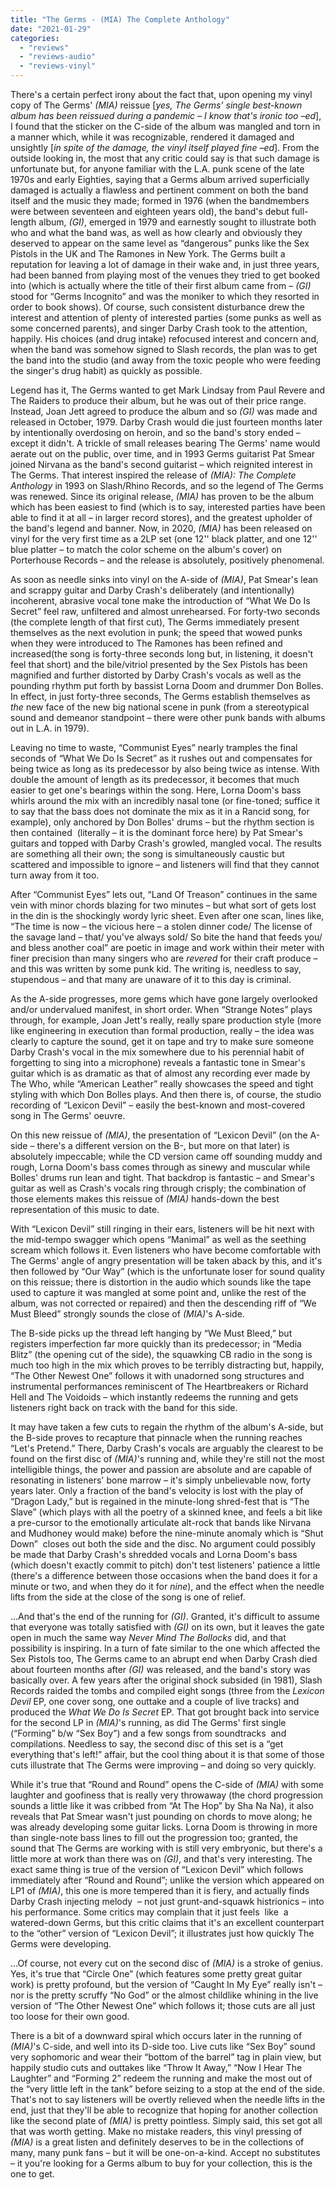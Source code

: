 ```yaml
---
title: "The Germs - (MIA) The Complete Anthology"
date: "2021-01-29"
categories: 
  - "reviews"
  - "reviews-audio"
  - "reviews-vinyl"
---
```


There's a certain perfect irony about the fact that, upon opening my vinyl copy of The Germs' _(MIA)_ reissue \[_yes, The Germs' single best-known album has been reissued during a pandemic – I know that's ironic too –ed_\], I found that the sticker on the C-side of the album was mangled and torn in a manner which, while it was recognizable, rendered it damaged and unsightly \[_in spite of the damage, the vinyl itself played fine –ed_\]. From the outside looking in, the most that any critic could say is that such damage is unfortunate but, for anyone familiar with the L.A. punk scene of the late 1970s and early Eighties, saying that a Germs album arrived superficially damaged is actually a flawless and pertinent comment on both the band itself and the music they made; formed in 1976 (when the bandmembers were between seventeen and eighteen years old), the band's debut full-length album, _(GI)_, emerged in 1979 and earnestly sought to illustrate both who and what the band was, as well as how clearly and obviously they deserved to appear on the same level as “dangerous” punks like the Sex Pistols in the UK and The Ramones in New York. The Germs built a reputation for leaving a lot of damage in their wake and, in just three years, had been banned from playing most of the venues they tried to get booked into (which is actually where the title of their first album came from – _(GI)_ stood for “Germs Incognito” and was the moniker to which they resorted in order to book shows). Of course, such consistent disturbance drew the interest and attention of plenty of interested parties (some punks as well as some concerned parents), and singer Darby Crash took to the attention, happily. His choices (and drug intake) refocused interest and concern and, when the band was somehow signed to Slash records, the plan was to get the band into the studio (and away from the toxic people who were feeding the singer's drug habit) as quickly as possible.

Legend has it, The Germs wanted to get Mark Lindsay from Paul Revere and The Raiders to produce their album, but he was out of their price range. Instead, Joan Jett agreed to produce the album and so _(GI)_ was made and released in October, 1979. Darby Crash would die just fourteen months later by intentionally overdosing on heroin, and so the band's story ended – except it didn't. A trickle of small releases bearing The Germs' name would aerate out on the public, over time, and in 1993 Germs guitarist Pat Smear joined Nirvana as the band's second guitarist – which reignited interest in The Germs. That interest inspired the release of _(MIA): The Complete Anthology_ in 1993 on Slash/Rhino Records, and so the legend of The Germs was renewed. Since its original release, _(MIA)_ has proven to be the album which has been easiest to find (which is to say, interested parties have been able to find it at all – in larger record stores), and the greatest upholder of the band's legend and banner. Now, in 2020, _(MIA)_ has been released on vinyl for the very first time as a 2LP set (one 12'' black platter, and one 12'' blue platter – to match the color scheme on the album's cover) on Porterhouse Records – and the release is absolutely, positively phenomenal.

As soon as needle sinks into vinyl on the A-side of _(MIA)_, Pat Smear's lean and scrappy guitar and Darby Crash's deliberately (and intentionally) incoherent, abrasive vocal tone make the introduction of “What We Do Is Secret” feel raw, unfiltered and almost unrehearsed. For forty-two seconds (the complete length of that first cut), The Germs immediately present themselves as the next evolution in punk; the speed that wowed punks when they were introduced to The Ramones has been refined and increased(the song is forty-three seconds long but, in listening, it doesn't feel that short) and the bile/vitriol presented by the Sex Pistols has been magnified and further distorted by Darby Crash's vocals as well as the pounding rhythm put forth by bassist Lorna Doom and drummer Don Bolles. In effect, in just forty-three seconds, The Germs establish themselves as _the_ new face of the new big national scene in punk (from a stereotypical sound and demeanor standpoint – there were other punk bands with albums out in L.A. in 1979).

Leaving no time to waste, “Communist Eyes” nearly tramples the final seconds of “What We Do Is Secret” as it rushes out and compensates for being twice as long as its predecessor by also being twice as intense. With double the amount of length as its predecessor, it becomes that much easier to get one's bearings within the song. Here, Lorna Doom's bass whirls around the mix with an incredibly nasal tone (or fine-toned; suffice it to say that the bass does not dominate the mix as it in a Rancid song, for example), only anchored by Don Bolles' drums – but the rhythm section is then contained  (literally – it is the dominant force here) by Pat Smear's guitars and topped with Darby Crash's growled, mangled vocal. The results are something all their own; the song is simultaneously caustic but scattered and impossible to ignore – and listeners will find that they cannot turn away from it too.

After “Communist Eyes” lets out, “Land Of Treason” continues in the same vein with minor chords blazing for two minutes – but what sort of gets lost in the din is the shockingly wordy lyric sheet. Even after one scan, lines like, “The time is now – the vicious here – a stolen dinner code/ The license of the savage land – that/ you've always sold/ So bite the hand that feeds you/ and bless another coal” are poetic in image and work within their meter with finer precision than many singers who are _revered_ for their craft produce – and this was written by some punk kid. The writing is, needless to say, stupendous – and that many are unaware of it to this day is criminal.

As the A-side progresses, more gems which have gone largely overlooked and/or undervalued manifest, in short order. When “Strange Notes” plays through, for example, Joan Jett's really, really spare production style (more like engineering in execution than formal production, really – the idea was clearly to capture the sound, get it on tape and try to make sure someone Darby Crash's vocal in the mix somewhere due to his perennial habit of forgetting to sing into a microphone) reveals a fantastic tone in Smear's guitar which is as dramatic as that of almost any recording ever made by The Who, while “American Leather” really showcases the speed and tight styling with which Don Bolles plays. And then there is, of course, the studio recording of “Lexicon Devil” – easily the best-known and most-covered song in The Germs' oeuvre. 

On this new reissue of _(MIA)_, the presentation of “Lexicon Devil” (on the A-side – there's a different version on the B-, but more on that later) is absolutely impeccable; while the CD version came off sounding muddy and rough, Lorna Doom's bass comes through as sinewy and muscular while Bolles' drums run lean and tight. That backdrop is fantastic – and Smear's guitar as well as Crash's vocals ring through crisply; the combination of those elements makes this reissue of _(MIA)_ hands-down the best representation of this music to date.

With “Lexicon Devil” still ringing in their ears, listeners will be hit next with the mid-tempo swagger which opens “Manimal” as well as the seething scream which follows it. Even listeners who have become comfortable with The Germs' angle of angry presentation will be taken aback by this, and it's then followed by “Our Way” (which is the unfortunate loser for sound quality on this reissue; there is distortion in the audio which sounds like the tape used to capture it was mangled at some point and, unlike the rest of the album, was not corrected or repaired) and then the descending riff of “We Must Bleed” strongly sounds the close of _(MIA)_'s A-side.

The B-side picks up the thread left hanging by “We Must Bleed,” but registers imperfection far more quickly than its predecessor; in “Media Blitz” (the opening cut of the side), the squawking CB radio in the song is much too high in the mix which proves to be terribly distracting but, happily, “The Other Newest One” follows it with unadorned song structures and instrumental performances reminiscent of The Heartbreakers or Richard Hell and The Voidoids – which instantly redeems the running and gets listeners right back on track with the band for this side.

It may have taken a few cuts to regain the rhythm of the album's A-side, but the B-side proves to recapture that pinnacle when the running reaches “Let's Pretend.” There, Darby Crash's vocals are arguably the clearest to be found on the first disc of _(MIA)_'s running and, while they're still not the most intelligible things, the power and passion are absolute and are capable of resonating in listeners' bone marrow – it's simply unbelievable now, forty years later. Only a fraction of the band's velocity is lost with the play of “Dragon Lady,” but is regained in the minute-long shred-fest that is “The Slave” (which plays with all the poetry of a skinned knee, and feels a bit like a pre-cursor to the emotionally articulate alt-rock that bands like Nirvana  and Mudhoney would make) before the nine-minute anomaly which is “Shut Down”  closes out both the side and the disc. No argument could possibly be made that Darby Crash's shredded vocals and Lorna Doom's bass (which doesn't exactly commit to pitch) don't test listeners' patience a little (there's a difference between those occasions when the band does it for a minute or two, and when they do it for _nine_), and the effect when the needle lifts from the side at the close of the song is one of relief.

...And that's the end of the running for _(GI)_. Granted, it's difficult to assume that everyone was totally satisfied with _(GI)_ on its own, but it leaves the gate open in much the same way _Never Mind The Bollocks_ did, and that possibility is inspiring. In a turn of fate similar to the one which affected the Sex Pistols too, The Germs came to an abrupt end when Darby Crash died about fourteen months after _(GI)_ was released, and the band's story was basically over. A few years after the original shock subsided (in 1981), Slash Records raided the tombs and compiled eight songs (three from the _Lexicon Devil_ EP, one cover song, one outtake and a couple of live tracks) and produced the _What We Do Is Secret_ EP. That got brought back into service for the second LP in _(MIA)_'s running, as did The Germs' first single (“Forming” b/w “Sex Boy”) and a few songs from soundtracks  and compilations. Needless to say, the second disc of this set is a “get everything that's left!” affair, but the cool thing about it is that some of those cuts illustrate that The Germs were improving – and doing so very quickly.

While it's true that “Round and Round” opens the C-side of _(MIA)_ with some laughter and goofiness that is really very throwaway (the chord progression sounds a little like it was cribbed from “At The Hop” by Sha Na Na), it also reveals that Pat Smear wasn't just pounding on chords to move along; he was already developing some guitar licks. Lorna Doom is throwing in more than single-note bass lines to fill out the progression too; granted, the sound that The Germs are working with is still very embryonic, but there's a little more at work than there was on _(GI)_, and that's very interesting. The exact same thing is true of the version of “Lexicon Devil” which follows immediately after “Round and Round”; unlike the version which appeared on LP1 of _(MIA)_, this one is more tempered than it is fiery, and actually finds Darby Crash injecting melody  – not just grunt-and-squawk histrionics – into his performance. Some critics may complain that it just feels  like  a watered-down Germs, but this critic claims that it's an excellent counterpart to the “other” version of “Lexicon Devil”; it illustrates just how quickly The Germs were developing.

...Of course, not every cut on the second disc of _(MIA)_ is a stroke of genius. Yes, it's true that “Circle One” (which features some pretty great guitar work) is pretty profound, but the version of “Caught In My Eye” really isn't – nor is the pretty scruffy “No God” or the almost childlike whining in the live version of “The Other Newest One” which follows it; those cuts are all just too loose for their own good.

There is a bit of a downward spiral which occurs later in the running of _(MIA)_'s C-side, and well into its D-side too. Live cuts like “Sex Boy” sound very sophomoric and wear their “bottom of the barrel” tag in plain view, but happily studio cuts and outtakes like “Throw It Away,” “Now I Hear The Laughter” and “Forming 2” redeem the running and make the most out of the “very little left in the tank” before seizing to a stop at the end of the side. That's not to say listeners will be overtly relieved when the needle lifts in the end, just that they'll be able to recognize that hoping for another collection like the second plate of _(MIA)_ is pretty pointless. Simply said, this set got all that was worth getting. Make no mistake readers, this vinyl pressing of _(MIA)_ is a great listen and definitely deserves to be in the collections of many, many punk fans – but it will be one-on-a-kind. Accept no substitutes – it you're looking for a Germs album to buy for your collection, this is the one to get.
